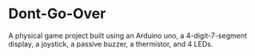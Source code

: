 # Dont-Go-Over
A physical game project built using an Arduino uno, a 4-digit-7-segment display, a joystick, a passive buzzer, a  thermistor,  and 4 LEDs. 
